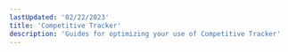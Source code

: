 ```yaml
---
lastUpdated: '02/22/2023'
title: 'Competitive Tracker'
description: 'Guides for optimizing your use of Competitive Tracker'
---
```

